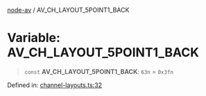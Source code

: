 [node-av](../globals.md) / AV\_CH\_LAYOUT\_5POINT1\_BACK

# Variable: AV\_CH\_LAYOUT\_5POINT1\_BACK

> `const` **AV\_CH\_LAYOUT\_5POINT1\_BACK**: `63n` = `0x3fn`

Defined in: [channel-layouts.ts:32](https://github.com/seydx/av/blob/f8631fc881b394300b1479f511d55cf1c370a87f/src/constants/channel-layouts.ts#L32)
